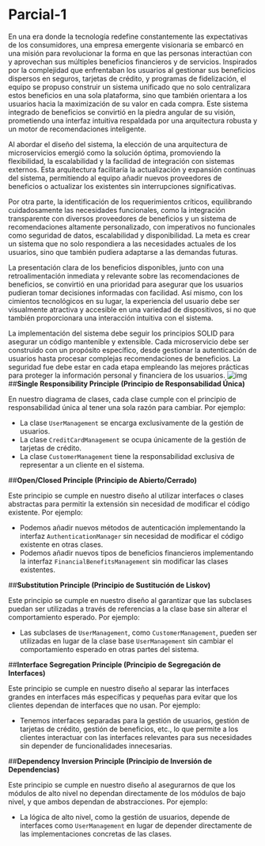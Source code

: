 # Parcial-1

En una era donde la tecnología redefine constantemente las expectativas de los consumidores, una empresa emergente visionaria se embarcó en una misión para revolucionar la forma en que las personas interactúan con y aprovechan sus múltiples beneficios financieros y de servicios. Inspirados por la complejidad que enfrentaban los usuarios al gestionar sus beneficios dispersos en seguros, tarjetas de crédito, y programas de fidelización, el equipo se propuso construir un sistema unificado que no solo centralizara estos beneficios en una sola plataforma, sino que también orientara a los usuarios hacia la maximización de su valor en cada compra. Este sistema integrado de beneficios se convirtió en la piedra angular de su visión, prometiendo una interfaz intuitiva respaldada por una arquitectura robusta y un motor de recomendaciones inteligente.

Al abordar el diseño del sistema, la elección de una arquitectura de microservicios emergió como la solución óptima, promoviendo la flexibilidad, la escalabilidad y la facilidad de integración con sistemas externos. Esta arquitectura facilitaría la actualización y expansión continuas del sistema, permitiendo al equipo añadir nuevos proveedores de beneficios o actualizar los existentes sin interrupciones significativas.

Por otra parte, la identificación de los requerimientos críticos, equilibrando cuidadosamente las necesidades funcionales, como la integración transparente con diversos proveedores de beneficios y un sistema de recomendaciones altamente personalizado, con imperativos no funcionales como seguridad de datos, escalabilidad y disponibilidad. La meta es crear un sistema que no solo respondiera a las necesidades actuales de los usuarios, sino que también pudiera adaptarse a las demandas futuras.

La presentación clara de los beneficios disponibles, junto con una retroalimentación inmediata y relevante sobre las recomendaciones de beneficios, se convirtió en una prioridad para asegurar que los usuarios pudieran tomar decisiones informadas con facilidad. Así mismo, con los cimientos tecnológicos en su lugar, la experiencia del usuario debe ser visualmente atractiva y accesible en una variedad de dispositivos, si no que también proporcionara una interacción intuitiva con el sistema.

La implementación del sistema debe seguir los principios SOLID para asegurar un código mantenible y extensible. Cada microservicio debe ser construido con un propósito específico, desde gestionar la autenticación de usuarios hasta procesar complejas recomendaciones de beneficios. La seguridad fue debe estar en cada etapa empleando las mejores prácticas para proteger la información personal y financiera de los usuarios.
![img](https://github.com/kalethabh/Parcial-1/assets/113316840/ba8027f1-7b37-4521-97dd-d5d12534718b)
##**Single Responsibility Principle (Principio de Responsabilidad Única)**

En nuestro diagrama de clases, cada clase cumple con el principio de responsabilidad única al tener una sola razón para cambiar. Por ejemplo:

- La clase `UserManagement` se encarga exclusivamente de la gestión de usuarios.
- La clase `CreditCardManagement` se ocupa únicamente de la gestión de tarjetas de crédito.
- La clase `CustomerManagement` tiene la responsabilidad exclusiva de representar a un cliente en el sistema.

##**Open/Closed Principle (Principio de Abierto/Cerrado)**

Este principio se cumple en nuestro diseño al utilizar interfaces o clases abstractas para permitir la extensión sin necesidad de modificar el código existente. Por ejemplo:

- Podemos añadir nuevos métodos de autenticación implementando la interfaz `AuthenticationManager` sin necesidad de modificar el código existente en otras clases.
- Podemos añadir nuevos tipos de beneficios financieros implementando la interfaz `FinancialBenefitsManagement` sin modificar las clases existentes.

##**Substitution Principle (Principio de Sustitución de Liskov)**

Este principio se cumple en nuestro diseño al garantizar que las subclases puedan ser utilizadas a través de referencias a la clase base sin alterar el comportamiento esperado. Por ejemplo:

- Las subclases de `UserManagement`, como `CustomerManagement`, pueden ser utilizadas en lugar de la clase base `UserManagement` sin cambiar el comportamiento esperado en otras partes del sistema.

##**Interface Segregation Principle (Principio de Segregación de Interfaces)**

Este principio se cumple en nuestro diseño al separar las interfaces grandes en interfaces más específicas y pequeñas para evitar que los clientes dependan de interfaces que no usan. Por ejemplo:

- Tenemos interfaces separadas para la gestión de usuarios, gestión de tarjetas de crédito, gestión de beneficios, etc., lo que permite a los clientes interactuar con las interfaces relevantes para sus necesidades sin depender de funcionalidades innecesarias.

##**Dependency Inversion Principle (Principio de Inversión de Dependencias)**

Este principio se cumple en nuestro diseño al asegurarnos de que los módulos de alto nivel no dependan directamente de los módulos de bajo nivel, y que ambos dependan de abstracciones. Por ejemplo:

- La lógica de alto nivel, como la gestión de usuarios, depende de interfaces como `UserManagement` en lugar de depender directamente de las implementaciones concretas de las clases.
